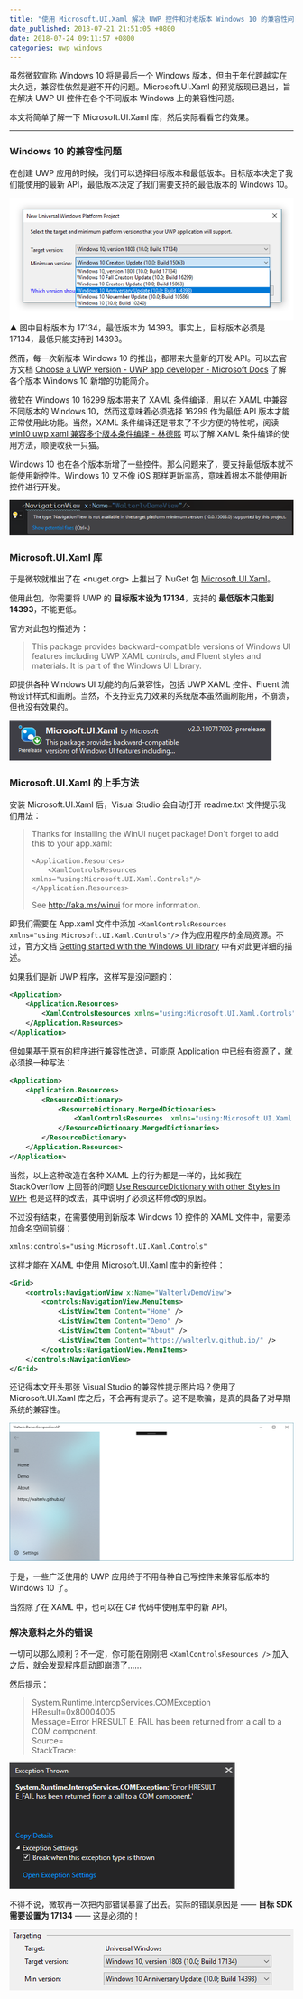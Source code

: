 ```yaml
---
title: "使用 Microsoft.UI.Xaml 解决 UWP 控件和对老版本 Windows 10 的兼容性问题"
date_published: 2018-07-21 21:51:05 +0800
date: 2018-07-24 09:11:57 +0800
categories: uwp windows
---
```


虽然微软宣称 Windows 10 将是最后一个 Windows 版本，但由于年代跨越实在太久远，兼容性依然是避不开的问题。Microsoft.UI.Xaml 的预览版现已退出，旨在解决 UWP UI 控件在各个不同版本 Windows 上的兼容性问题。

本文将简单了解一下 Microsoft.UI.Xaml 库，然后实际看看它的效果。

---

<div id="toc"></div>

### Windows 10 的兼容性问题

在创建 UWP 应用的时候，我们可以选择目标版本和最低版本。目标版本决定了我们能使用的最新 API，最低版本决定了我们需要支持的最低版本的 Windows 10。

![选择目标版本和最低版本](/static/posts/2018-07-21-21-16-05.png)  
▲ 图中目标版本为 17134，最低版本为 14393。事实上，目标版本必须是 17134，最低只能支持到 14393。

然而，每一次新版本 Windows 10 的推出，都带来大量新的开发 API。可以去官方文档 [Choose a UWP version - UWP app developer - Microsoft Docs](https://docs.microsoft.com/en-us/windows/uwp/updates-and-versions/choose-a-uwp-version) 了解各个版本 Windows 10 新增的功能简介。

微软在 Windows 10 16299 版本带来了 XAML 条件编译，用以在 XAML 中兼容不同版本的 Windows 10，然而这意味着必须选择 16299 作为最低 API 版本才能正常使用此功能。当然，XAML 条件编译还是带来了不少方便的特性呢，阅读 [win10 uwp xaml 兼容多个版本条件编译 - 林德熙](https://lindexi.gitee.io/post/win10-uwp-xaml-%E5%85%BC%E5%AE%B9%E5%A4%9A%E4%B8%AA%E7%89%88%E6%9C%AC%E6%9D%A1%E4%BB%B6%E7%BC%96%E8%AF%91.html) 可以了解 XAML 条件编译的使用方法，顺便收获一只猫。

Windows 10 也在各个版本新增了一些控件。那么问题来了，要支持最低版本就不能使用新控件。Windows 10 又不像 iOS 那样更新率高，意味着根本不能使用新控件进行开发。

![NavigationView](/static/posts/2018-07-21-21-32-58.png)

### Microsoft.UI.Xaml 库

于是微软就推出了在 <nuget.org> 上推出了 NuGet 包 [Microsoft.UI.Xaml](https://www.nuget.org/packages/Microsoft.UI.Xaml)。

使用此包，你需要将 UWP 的 **目标版本设为 17134**，支持的 **最低版本只能到 14393**，不能更低。

官方对此包的描述为：

> This package provides backward-compatible versions of Windows UI features including UWP XAML controls, and Fluent styles and materials. It is part of the Windows UI Library.

即提供各种 Windows UI 功能的向后兼容性，包括 UWP XAML 控件、Fluent 流畅设计样式和画刷。当然，不支持亚克力效果的系统版本虽然画刷能用，不崩溃，但也没有效果的。

![安装 Microsoft.UI.Xaml](/static/posts/2018-07-21-21-37-52.png)

### Microsoft.UI.Xaml 的上手方法

安装 Microsoft.UI.Xaml 后，Visual Studio 会自动打开 readme.txt 文件提示我们用法：

> Thanks for installing the WinUI nuget package! Don't forget to add this to your app.xaml:
> 
>     <Application.Resources>
>         <XamlControlsResources xmlns="using:Microsoft.UI.Xaml.Controls"/>
>     </Application.Resources>
> 
> See <http://aka.ms/winui> for more information.

即我们需要在 App.xaml 文件中添加 `<XamlControlsResources xmlns="using:Microsoft.UI.Xaml.Controls"/>` 作为应用程序的全局资源。不过，官方文档 [Getting started with the Windows UI library](https://docs.microsoft.com/en-us/uwp/toolkits/winui/getting-started) 中有对此更详细的描述。

如果我们是新 UWP 程序，这样写是没问题的：

```xml
<Application>
    <Application.Resources>
        <XamlControlsResources xmlns="using:Microsoft.UI.Xaml.Controls"/> 
    </Application.Resources>
</Application>
```

但如果基于原有的程序进行兼容性改造，可能原 Application 中已经有资源了，就必须换一种写法：

```xml
<Application>
    <Application.Resources>
        <ResourceDictionary>
            <ResourceDictionary.MergedDictionaries>
                <XamlControlsResources  xmlns="using:Microsoft.UI.Xaml.Controls"/>
            </ResourceDictionary.MergedDictionaries> 
        </ResourceDictionary>
    </Application.Resources>
</Application>
```

当然，以上这种改造在各种 XAML 上的行为都是一样的，比如我在 StackOverflow 上回答的问题 [Use ResourceDictionary with other Styles in WPF](https://stackoverflow.com/a/51391735/6233938) 也是这样的改法，其中说明了必须这样修改的原因。

不过没有结束，在需要使用到新版本 Windows 10 控件的 XAML 文件中，需要添加命名空间前缀：

```xml
xmlns:controls="using:Microsoft.UI.Xaml.Controls"
```

这样才能在 XAML 中使用 Microsoft.UI.Xaml 库中的新控件：

```xml
<Grid>
    <controls:NavigationView x:Name="WalterlvDemoView">
        <controls:NavigationView.MenuItems>
            <ListViewItem Content="Home" />
            <ListViewItem Content="Demo" />
            <ListViewItem Content="About" />
            <ListViewItem Content="https://walterlv.github.io/" />
        </controls:NavigationView.MenuItems>
    </controls:NavigationView>
</Grid>
```

还记得本文开头那张 Visual Studio 的兼容性提示图片吗？使用了 Microsoft.UI.Xaml 库之后，不会再有提示了。这不是欺骗，是真的具备了对早期系统的兼容性。

![](/static/posts/2018-07-21-20-59-27.png)

于是，一些广泛使用的 UWP 应用终于不用各种自己写控件来兼容低版本的 Windows 10 了。

当然除了在 XAML 中，也可以在 C# 代码中使用库中的新 API。

### 解决意料之外的错误

一切可以那么顺利？不一定，你可能在刚刚把 `<XamlControlsResources />` 加入之后，就会发现程序启动即崩溃了……

然后提示：

> System.Runtime.InteropServices.COMException  
>   HResult=0x80004005  
>   Message=Error HRESULT E_FAIL has been returned from a call to a COM component.  
>   Source=<Cannot evaluate the exception source>  
>   StackTrace:  
> <Cannot evaluate the exception stack trace>


![启动异常](/static/posts/2018-07-24-09-05-10.png)

不得不说，微软再一次把内部错误暴露了出去。实际的错误原因是 —— **目标 SDK 需要设置为 17134** —— 这是必须的！

![设置为 17134](/static/posts/2018-07-24-09-10-43.png)

